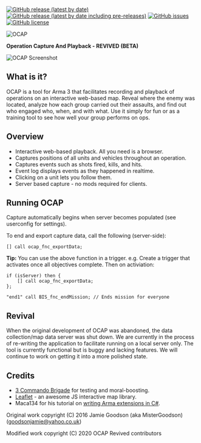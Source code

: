 [![GitHub release (latest by date)](https://img.shields.io/github/v/release/TelluriumCrystal/ocap-revived)](https://github.com/TelluriumCrystal/ocap-revived/releases)
[![GitHub release (latest by date including pre-releases)](https://img.shields.io/github/v/release/TelluriumCrystal/ocap-revived?include_prereleases&label=pre-release)](https://github.com/TelluriumCrystal/ocap-revived/releases)
[![GitHub issues](https://img.shields.io/github/issues/TelluriumCrystal/ocap-revived)](https://github.com/TelluriumCrystal/ocap-revived/issues)
[![GitHub license](https://img.shields.io/github/license/TelluriumCrystal/ocap-revived?color=g)](https://www.gnu.org/licenses/gpl-3.0.en.html)

![OCAP](https://i.imgur.com/4Z16B8J.png)

**Operation Capture And Playback - REVIVED (BETA)**

![OCAP Screenshot](https://i.imgur.com/67L12wKl.jpg)

## What is it?
OCAP is a tool for Arma 3 that facilitates recording and playback of operations on an interactive web-based map. Reveal where the enemy was located, analyze how each group carried out their assaults, and find out who engaged who, when, and with what. Use it simply for fun or as a training tool to see how well your group performs on ops.

## Overview

* Interactive web-based playback. All you need is a browser.
* Captures positions of all units and vehicles throughout an operation.
* Captures events such as shots fired, kills, and hits.
* Event log displays events as they happened in realtime.
* Clicking on a unit lets you follow them.
* Server based capture - no mods required for clients.

## Running OCAP
Capture automatically begins when server becomes populated (see userconfig for settings).

To end and export capture data, call the following (server-side):

`[] call ocap_fnc_exportData;`

**Tip:** You can use the above function in a trigger.
e.g. Create a trigger that activates once all objectives complete. Then on activiation:
```
if (isServer) then {
    [] call ocap_fnc_exportData;
};

"end1" call BIS_fnc_endMission; // Ends mission for everyone
```

## Revival
When the original development of OCAP was abandoned, the data collection/map data server was shut down. We are currently in the process of re-writing the application to facilitate running on a local server only. The tool is currently functional but is buggy and lacking features. We will continue to work on getting it into a more polished state.
 
## Credits

* [3 Commando Brigade](http://www.3commandobrigade.com/) for testing and moral-boosting.
* [Leaflet](http://leafletjs.com/) - an awesome JS interactive map library.
* Maca134 for his tutorial on [writing Arma extensions in C#](http://maca134.co.uk/tutorial/write-an-arma-extension-in-c-sharp-dot-net/).


Original work copyright (C) 2016 Jamie Goodson (aka MisterGoodson) (goodsonjamie@yahoo.co.uk)

Modified work copyright (C) 2020 OCAP Revived contributors
